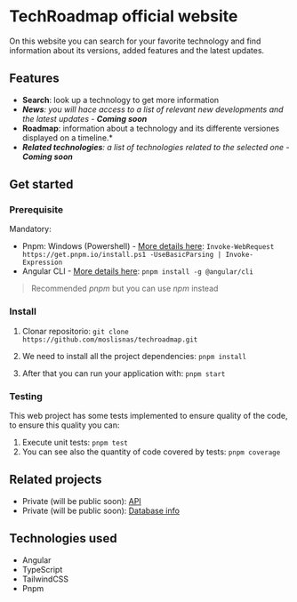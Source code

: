 # TechRoadmap official website
On this website you can search for your favorite technology and find information about its versions, added features and the latest updates.

## Features
 - **Search**: look up a technology to get more information
 - ***News**: you will hace access to a list of relevant new developments and the latest updates - **Coming soon***
 - **Roadmap**: information about a technology and its differente versiones displayed on a timeline.*
 - ***Related technologies**: a list of technologies related to the selected one - **Coming soon***

 ## Get started
 ### Prerequisite
 Mandatory:
 - Pnpm: 
     Windows (Powershell) - [More details here](https://pnpm.io/installation):
     `Invoke-WebRequest https://get.pnpm.io/install.ps1 -UseBasicParsing | Invoke-Expression`
 - Angular CLI - [More details here](https://angular.dev/installation):
 `pnpm install -g @angular/cli`
 
 > Recommended *pnpm* but you can use *npm* instead
 ### Install
 1. Clonar repositorio:
 `git clone https://github.com/moslisnas/techroadmap.git`

 2.  We need to install all the project dependencies:
 `pnpm install`

 3. After that you can run your application with:
 `pnpm start`

 ### Testing
 This web project has some tests implemented to ensure quality of the code, to ensure this quality you can:
 1. Execute unit tests:
 `pnpm test`
 2. You can see also the quantity of code covered by tests:
 `pnpm coverage`

 ## Related projects
 - Private (will be public soon): [API](https://github.com/moslisnas/techroadmap-api.git)
 - Private (will be public soon): [Database info](https://github.com/moslisnas/techroadmap-database.git)

 ## Technologies used
- Angular
- TypeScript
- TailwindCSS
- Pnpm
